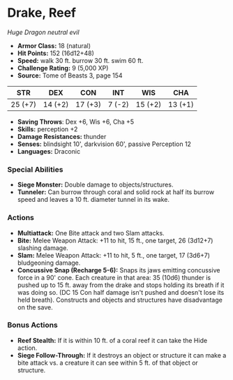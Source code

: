 # Drake, Reef

*Huge* *Dragon* *neutral evil*

- **Armor Class:** 18 (natural)
- **Hit Points:** 152 (16d12+48)
- **Speed:** walk 30 ft. burrow 30 ft. swim 60 ft.
- **Challenge Rating:** 9 (5,000 XP)
- **Source:** Tome of Beasts 3, page 154

| STR | DEX | CON | INT | WIS | CHA |
| --- | --- | --- | --- | --- | --- |
| 25 (+7) | 14 (+2) | 17 (+3) | 7 (-2) | 15 (+2) | 13 (+1) |

- **Saving Throws**: Dex +6, Wis +6, Cha +5
- **Skills:** perception +2
- **Damage Resistances:** thunder
- **Senses:** blindsight 10', darkvision 60', passive Perception 12
- **Languages:** Draconic

### Special Abilities

- **Siege Monster:** Double damage to objects/structures.
- **Tunneler:** Can burrow through coral and solid rock at half its burrow speed and leaves a 10 ft. diameter tunnel in its wake.

### Actions

- **Multiattack:** One Bite attack and two Slam attacks.
- **Bite:** Melee Weapon Attack: +11 to hit, 15 ft., one target, 26 (3d12+7) slashing damage.
- **Slam:** Melee Weapon Attack: +11 to hit, 5 ft., one target, 17 (3d6+7) bludgeoning damage.
- **Concussive Snap (Recharge 5-6):** Snaps its jaws emitting concussive force in a 90' cone. Each creature in that area: 35 (10d6) thunder is pushed up to 15 ft. away from the drake and stops holding its breath if it was doing so. (DC 15 Con half damage isn't pushed and doesn't lose its held breath). Constructs and objects and structures have disadvantage on the save.

### Bonus Actions

- **Reef Stealth:** If it is within 10 ft. of a coral reef it can take the Hide action.
- **Siege Follow-Through:** If it destroys an object or structure it can make a bite attack vs. a creature it can see within 5 ft. of that object or structure.


